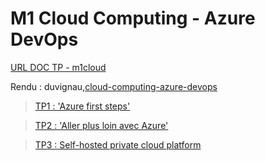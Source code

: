 # M1 Cloud Computing - Azure DevOps

[URL DOC TP - m1cloud](https://m1cloud.hita.wtf/)

Rendu : duvignau,[cloud-computing-azure-devops](https://github.com/yannisduvignau/cloud-computing-azure-devops)

> [TP1 : 'Azure first steps'](./tp1/tp1.md)

> [TP2 : 'Aller plus loin avec Azure'](./tp2/tp2.md)

> [TP3 : Self-hosted private cloud platform](./tp3/tp3.md)